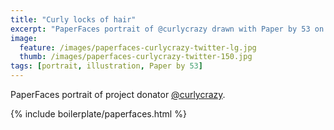 ```yaml
---
title: "Curly locks of hair"
excerpt: "PaperFaces portrait of @curlycrazy drawn with Paper by 53 on an iPad."
image: 
  feature: /images/paperfaces-curlycrazy-twitter-lg.jpg
  thumb: /images/paperfaces-curlycrazy-twitter-150.jpg
tags: [portrait, illustration, Paper by 53]
---
```


PaperFaces portrait of project donator [@curlycrazy](http://twitter.com/curlycrazy).

{% include boilerplate/paperfaces.html %}